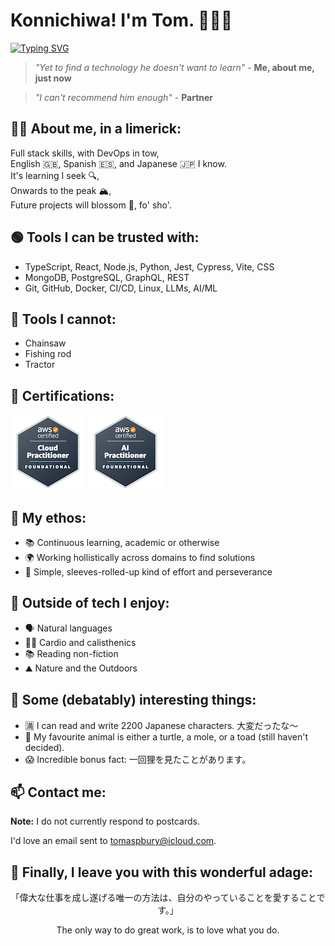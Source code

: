 # Konnichiwa! I'm Tom. 👋👨‍💻

[![Typing SVG](https://readme-typing-svg.demolab.com?font=Fira+Code&size=30&duration=2800&pause=1000&color=E10098&background=FFFFFF00&vCenter=true&random=false&width=653&height=60&lines=%E3%80%8C%E5%8D%98%E7%B4%94%E3%81%AB%E8%A8%80%E3%81%88%E3%81%B0%E3%80%81%E5%84%AA%E3%82%8C%E3%81%9F%E9%96%8B%E7%99%BA%E8%80%85+%E3%80%8D+-+%E5%8C%BF%E5%90%8D;%22A+brilliant+developer%22+-+Anonymous)](https://git.io/typing-svg)

> _"Yet to find a technology he doesn't want to learn"_ - **Me, about me, just now**

> _"I can't recommend him enough"_ - **Partner**

## 🙋‍♂️ About me, in a limerick:

Full stack skills, with DevOps in tow,  
English 🇬🇧, Spanish 🇪🇸, and Japanese 🇯🇵 I know.  
It's learning I seek 🔍,  
Onwards to the peak 🏔️,  
Future projects will blossom 🌸, fo' sho'.

## 🟢 Tools I can be trusted with:

- TypeScript, React, Node.js, Python, Jest, Cypress, Vite, CSS
- MongoDB, PostgreSQL, GraphQL, REST
- Git, GitHub, Docker, CI/CD, Linux, LLMs, AI/ML

## 🔴 Tools I cannot:

- Chainsaw
- Fishing rod
- Tractor

## 📜 Certifications:

[![AWS Certified Cloud Practitioner](./assets/aws-certified-cloud-practitioner(1).png)](https://www.credly.com/badges/5b7dd3ae-41d0-46c0-91be-6844f6362a6d/public_url)
[![AWS Certified AI Practitioner](./assets/aws-certified-ai-practitioner(1).png)](https://www.credly.com/badges/8e0d9a26-ed2c-4982-bd82-ab5054b21e38/public_url)

## 💭 My ethos:

- 📚 Continuous learning, academic or otherwise
- 🌍 Working hollistically across domains to find solutions
- 💪 Simple, sleeves-rolled-up kind of effort and perseverance

## 🎨 Outside of tech I enjoy:

- 🗣️ Natural languages
- 🏃‍♂️ Cardio and calisthenics
- 📚 Reading non-fiction
- ⛰️ Nature and the Outdoors

## 🤔 Some (debatably) interesting things:

- 🈵 I can read and write 2200 Japanese characters. 大変だったな〜
- 🐑 My favourite animal is either a turtle, a mole, or a toad (still haven't decided).
- 😱 Incredible bonus fact: 一回狸を見たことがあります。

## 📫 Contact me:

**Note:** I do not currently respond to postcards.

I'd love an email sent to [tomaspbury@icloud.com](mailto:tomaspbury@icloud.com).

## 📜 Finally, I leave you with this wonderful adage:

<p align="center">「偉大な仕事を成し遂げる唯一の方法は、自分のやっていることを愛することです。」</p>

<p align="center">The only way to do great work, is to love what you do.</p>
